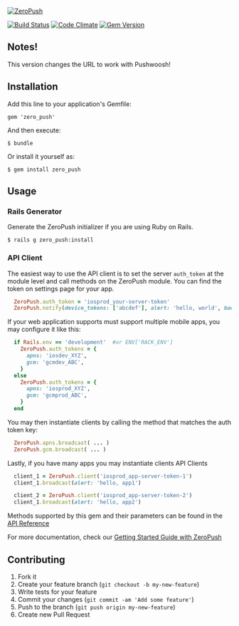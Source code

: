 [![ZeroPush](https://raw.github.com/ZeroPush/zero_push/master/zeropush-header.png)](https://zeropush.com)

[![Build Status](http://img.shields.io/travis/ZeroPush/zero_push.svg)](https://travis-ci.org/ZeroPush/zero_push) [![Code Climate](https://codeclimate.com/github/ZeroPush/zero_push/badges/gpa.svg)](https://codeclimate.com/github/ZeroPush/zero_push) [![Gem Version](http://img.shields.io/gem/v/zero_push.svg)](http://rubygems.org/gems/zero_push)

## Notes!

This version changes the URL to work with Pushwoosh!

## Installation

Add this line to your application's Gemfile:

    gem 'zero_push'

And then execute:

    $ bundle

Or install it yourself as:

    $ gem install zero_push

## Usage

### Rails Generator
Generate the ZeroPush initializer if you are using Ruby on Rails.

    $ rails g zero_push:install

### API Client

The easiest way to use the API client is to set the server `auth_token` at the module level and call methods on the ZeroPush module. You can find the token on settings page for your app.

```ruby
  ZeroPush.auth_token = 'iosprod_your-server-token'
  ZeroPush.notify(device_tokens: ['abcdef'], alert: 'hello, world', badge: '+1', info: {user_id: 1234})
```

If your web application supports must support multiple mobile apps, you may configure it like this:

```ruby
  if Rails.env == 'development'  #or ENV['RACK_ENV']
    ZeroPush.auth_tokens = {
      apns: 'iosdev_XYZ',
      gcm: 'gcmdev_ABC',
    }
  else
    ZeroPush.auth_tokens = {
      apns: 'iosprod_XYZ',
      gcm: 'gcmprod_ABC',
    }
  end
```

You may then instantiate clients by calling the method that matches the auth token key:

```ruby
  ZeroPush.apns.broadcast( ... )
  ZeroPush.gcm.broadcast( ... )
```


Lastly, if you have many apps you may instantiate clients API Clients

```ruby
  client_1 = ZeroPush.client('iosprod_app-server-token-1')
  client_1.broadcast(alert: 'hello, app1')

  client_2 = ZeroPush.client('iosprod_app-server-token-2')
  client_1.broadcast(alert: 'hello, app2')
```

Methods supported by this gem and their parameters can be found in the [API Reference](https://zeropush.com/documentation/api_reference)

For more documentation, check our [Getting Started Guide with ZeroPush](https://zeropush.com/documentation)

## Contributing

1. Fork it
1. Create your feature branch (`git checkout -b my-new-feature`)
1. Write tests for your feature
1. Commit your changes (`git commit -am 'Add some feature'`)
1. Push to the branch (`git push origin my-new-feature`)
1. Create new Pull Request
